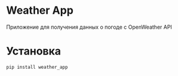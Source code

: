 # Weather App

Приложение для получения данных о погоде с OpenWeather API

# Установка

```
pip install weather_app
```